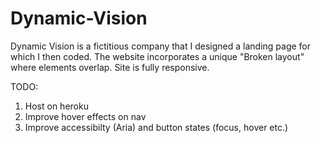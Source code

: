 # Dynamic-Vision
Dynamic Vision is a fictitious company that I designed a landing page for which I then coded. The website incorporates a unique "Broken layout" where elements overlap. Site is fully responsive.

TODO: 
  1. Host on heroku
  2. Improve hover effects on nav
  3. Improve accessibilty (Aria) and button states (focus, hover etc.)
